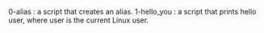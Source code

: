 0-alias : a script that creates an alias.
1-hello_you : a script that prints hello user, where user is the current Linux user.
